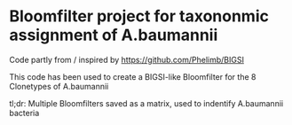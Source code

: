 # Bloomfilter project for taxononmic assignment of A.baumannii
Code partly from / inspired by https://github.com/Phelimb/BIGSI

This code has been used to create a BIGSI-like Bloomfilter for the 8 Clonetypes of A.baumannii

tl;dr: Multiple Bloomfilters saved as a matrix, used to indentify A.baumannii bacteria

